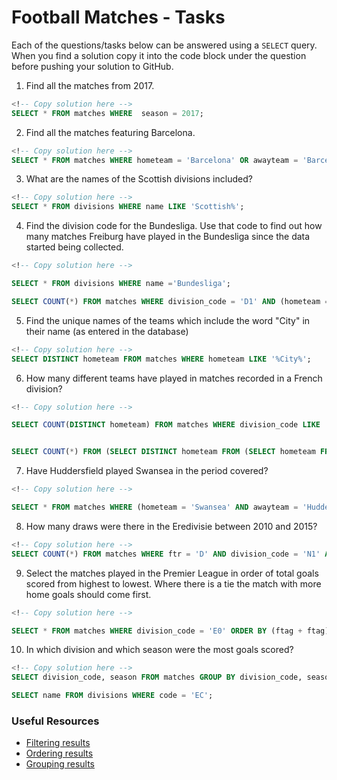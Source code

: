 # Football Matches - Tasks

Each of the questions/tasks below can be answered using a `SELECT` query. When you find a solution copy it into the code block under the question before pushing your solution to GitHub.

1) Find all the matches from 2017.

```sql
<!-- Copy solution here -->
SELECT * FROM matches WHERE  season = 2017;

```

2) Find all the matches featuring Barcelona.

```sql
<!-- Copy solution here -->
SELECT * FROM matches WHERE hometeam = 'Barcelona' OR awayteam = 'Barcelona';

```

3) What are the names of the Scottish divisions included?

```sql
<!-- Copy solution here -->
SELECT * FROM divisions WHERE name LIKE 'Scottish%';

```

4) Find the division code for the Bundesliga. Use that code to find out how many matches Freiburg have played in the Bundesliga since the data started being collected.

```sql
<!-- Copy solution here -->

SELECT * FROM divisions WHERE name ='Bundesliga';

SELECT COUNT(*) FROM matches WHERE division_code = 'D1' AND (hometeam = 'Freiburg' OR awayteam = 'Freiburg');

```

5) Find the unique names of the teams which include the word "City" in their name (as entered in the database)

```sql
<!-- Copy solution here -->
SELECT DISTINCT hometeam FROM matches WHERE hometeam LIKE '%City%';

```

6) How many different teams have played in matches recorded in a French division?

```sql
<!-- Copy solution here -->

SELECT COUNT(DISTINCT hometeam) FROM matches WHERE division_code LIKE 'F%';


SELECT COUNT(*) FROM (SELECT DISTINCT hometeam FROM (SELECT hometeam FROM matches WHERE division_code LIKE 'F%' UNION SELECT awayteam FROM matches WHERE division_code LIKE'F%') as all_teams) as teams;


```

7) Have Huddersfield played Swansea in the period covered?

```sql
<!-- Copy solution here -->

SELECT * FROM matches WHERE (hometeam = 'Swansea' AND awayteam = 'Huddersfield') OR (hometeam = 'Huddersfield' AND awayteam = 'Swansea');

```

8) How many draws were there in the Eredivisie between 2010 and 2015?

```sql
<!-- Copy solution here -->
SELECT COUNT(*) FROM matches WHERE ftr = 'D' AND division_code = 'N1' AND season BETWEEN 2010 AND 2015;

```

9) Select the matches played in the Premier League in order of total goals scored from highest to lowest. Where there is a tie the match with more home goals should come first.

```sql
<!-- Copy solution here -->

SELECT * FROM matches WHERE division_code = 'E0' ORDER BY (ftag + ftag) DESC, fthg DESC;

```

10) In which division and which season were the most goals scored?

```sql
<!-- Copy solution here -->
SELECT division_code, season FROM matches GROUP BY division_code, season ORDER BY SUM(fthg) + SUM (ftag) DESC LIMIT 1;

SELECT name FROM divisions WHERE code = 'EC';

```

### Useful Resources

- [Filtering results](https://www.w3schools.com/sql/sql_where.asp)
- [Ordering results](https://www.w3schools.com/sql/sql_orderby.asp)
- [Grouping results](https://www.w3schools.com/sql/sql_groupby.asp)